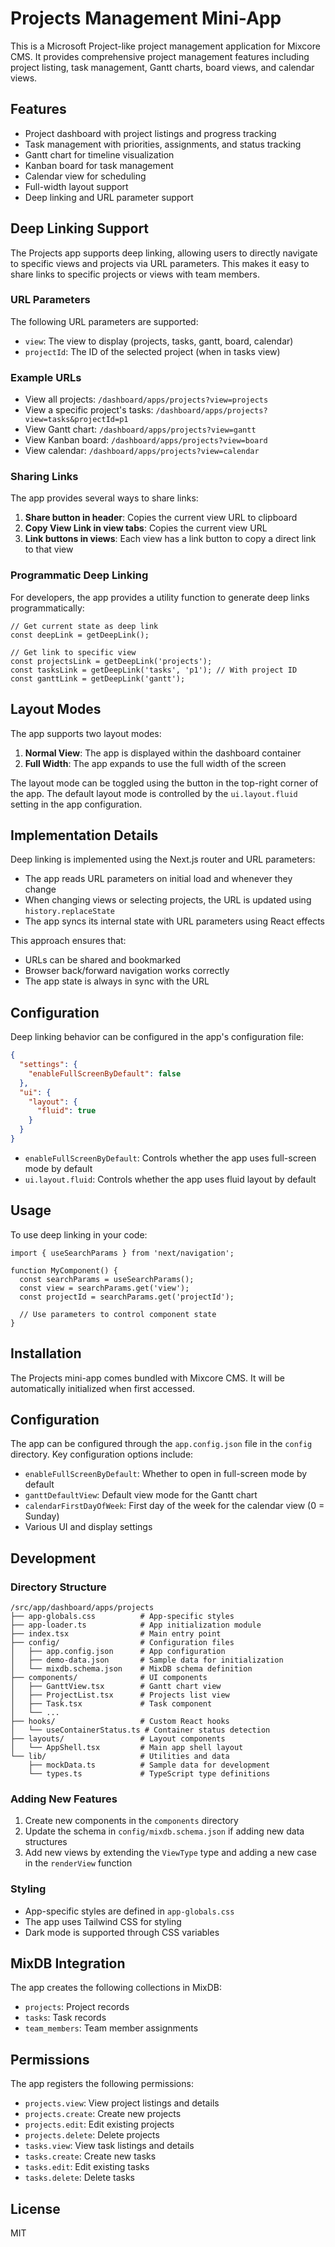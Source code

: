 # Projects Management Mini-App

This is a Microsoft Project-like project management application for Mixcore CMS. It provides comprehensive project management features including project listing, task management, Gantt charts, board views, and calendar views.

## Features

- Project dashboard with project listings and progress tracking
- Task management with priorities, assignments, and status tracking
- Gantt chart for timeline visualization
- Kanban board for task management
- Calendar view for scheduling
- Full-width layout support
- Deep linking and URL parameter support

## Deep Linking Support

The Projects app supports deep linking, allowing users to directly navigate to specific views and projects via URL parameters. This makes it easy to share links to specific projects or views with team members.

### URL Parameters

The following URL parameters are supported:

- `view`: The view to display (projects, tasks, gantt, board, calendar)
- `projectId`: The ID of the selected project (when in tasks view)

### Example URLs

- View all projects: `/dashboard/apps/projects?view=projects`
- View a specific project's tasks: `/dashboard/apps/projects?view=tasks&projectId=p1`
- View Gantt chart: `/dashboard/apps/projects?view=gantt`
- View Kanban board: `/dashboard/apps/projects?view=board`
- View calendar: `/dashboard/apps/projects?view=calendar`

### Sharing Links

The app provides several ways to share links:

1. **Share button in header**: Copies the current view URL to clipboard
2. **Copy View Link in view tabs**: Copies the current view URL
3. **Link buttons in views**: Each view has a link button to copy a direct link to that view

### Programmatic Deep Linking

For developers, the app provides a utility function to generate deep links programmatically:

```tsx
// Get current state as deep link
const deepLink = getDeepLink();

// Get link to specific view
const projectsLink = getDeepLink('projects');
const tasksLink = getDeepLink('tasks', 'p1'); // With project ID
const ganttLink = getDeepLink('gantt');
```

## Layout Modes

The app supports two layout modes:

1. **Normal View**: The app is displayed within the dashboard container
2. **Full Width**: The app expands to use the full width of the screen

The layout mode can be toggled using the button in the top-right corner of the app. The default layout mode is controlled by the `ui.layout.fluid` setting in the app configuration.

## Implementation Details

Deep linking is implemented using the Next.js router and URL parameters:

- The app reads URL parameters on initial load and whenever they change
- When changing views or selecting projects, the URL is updated using `history.replaceState`
- The app syncs its internal state with URL parameters using React effects

This approach ensures that:
- URLs can be shared and bookmarked
- Browser back/forward navigation works correctly
- The app state is always in sync with the URL

## Configuration

Deep linking behavior can be configured in the app's configuration file:

```json
{
  "settings": {
    "enableFullScreenByDefault": false
  },
  "ui": {
    "layout": {
      "fluid": true
    }
  }
}
```

- `enableFullScreenByDefault`: Controls whether the app uses full-screen mode by default
- `ui.layout.fluid`: Controls whether the app uses fluid layout by default

## Usage

To use deep linking in your code:

```tsx
import { useSearchParams } from 'next/navigation';

function MyComponent() {
  const searchParams = useSearchParams();
  const view = searchParams.get('view');
  const projectId = searchParams.get('projectId');
  
  // Use parameters to control component state
}
```

## Installation

The Projects mini-app comes bundled with Mixcore CMS. It will be automatically initialized when first accessed.

## Configuration

The app can be configured through the `app.config.json` file in the `config` directory. Key configuration options include:

- `enableFullScreenByDefault`: Whether to open in full-screen mode by default
- `ganttDefaultView`: Default view mode for the Gantt chart
- `calendarFirstDayOfWeek`: First day of the week for the calendar view (0 = Sunday)
- Various UI and display settings

## Development

### Directory Structure

```
/src/app/dashboard/apps/projects
├── app-globals.css          # App-specific styles
├── app-loader.ts            # App initialization module
├── index.tsx                # Main entry point
├── config/                  # Configuration files
│   ├── app.config.json      # App configuration
│   ├── demo-data.json       # Sample data for initialization
│   └── mixdb.schema.json    # MixDB schema definition
├── components/              # UI components
│   ├── GanttView.tsx        # Gantt chart view
│   ├── ProjectList.tsx      # Projects list view
│   ├── Task.tsx             # Task component
│   └── ...
├── hooks/                   # Custom React hooks
│   └── useContainerStatus.ts # Container status detection
├── layouts/                 # Layout components
│   └── AppShell.tsx         # Main app shell layout
└── lib/                     # Utilities and data
    ├── mockData.ts          # Sample data for development
    └── types.ts             # TypeScript type definitions
```

### Adding New Features

1. Create new components in the `components` directory
2. Update the schema in `config/mixdb.schema.json` if adding new data structures
3. Add new views by extending the `ViewType` type and adding a new case in the `renderView` function

### Styling

- App-specific styles are defined in `app-globals.css`
- The app uses Tailwind CSS for styling
- Dark mode is supported through CSS variables

## MixDB Integration

The app creates the following collections in MixDB:

- `projects`: Project records
- `tasks`: Task records
- `team_members`: Team member assignments

## Permissions

The app registers the following permissions:

- `projects.view`: View project listings and details
- `projects.create`: Create new projects
- `projects.edit`: Edit existing projects
- `projects.delete`: Delete projects
- `tasks.view`: View task listings and details
- `tasks.create`: Create new tasks
- `tasks.edit`: Edit existing tasks
- `tasks.delete`: Delete tasks

## License

MIT 